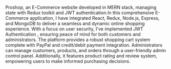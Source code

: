 Proshop, an E-Commerce website developed in MERN stack, managing state with Redux toolkit and JWT authentication.In this comprehensive E-Commerce application, I have integrated React, Redux, Node.js, Express, and MongoDB to deliver a seamless and dynamic online shopping experience. With a focus on user security, I've implemented JWT Authentication , ensuring peace of mind for both customers and administrators. The platform provides a robust shopping cart system complete with PayPal and credit/debit payment integration. Administrators can manage customers, products, and orders through a user-friendly admin control panel. Additionally, it features product rating and review system, empowering users to make informed purchasing decisions.


